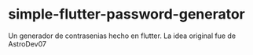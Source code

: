 # simple-flutter-password-generator
Un generador de contrasenias hecho en flutter. La idea original fue de AstroDev07
